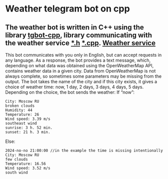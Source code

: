 # Weather telegram bot on cpp
## The weather bot is written in C++ using the library  [tgbot-cpp](https://github.com/reo7sp/tgbot-cpp), library communicating with the weather service [*.h](https://github.com/kovdan01/weather-bot/blob/master/src/weather_api.h)  [*.cpp](https://github.com/kovdan01/weather-bot/blob/master/src/weather_api.cpp). [Weather service](https://openweathermap.org)
This bot communicates with you only in English, but can accept requests in any language. As a response, the bot provides a text message, which, depending on what data was obtained using the OpenWeatherMap API, contains weather data in a given city. Data from OpenWeatherMap is not always complete, so sometimes some parameters may be missing from the output. The bot takes the name of the city and if this city exists, it gives a choice of weather time: now, 1 day, 2 days, 3 days, 4 days, 5 days. Depending on the choice, the bot sends the weather: 
If “now”:
```
City: Moscow RU
broken clouds
Humidity: 44
Temperature: 26
Wind speed: 3.39 m/s 
southeast wind
sunrise: 3 h. 52 min. 
sunset: 21 h. 3 min.
```
Else:
```
2024-no-no 21:00:00 //in the example the time is missing intentionally
City: Moscow RU
few clouds
Temperature: 16.56
Wind speed: 3.52 m/s 
south wind
```
